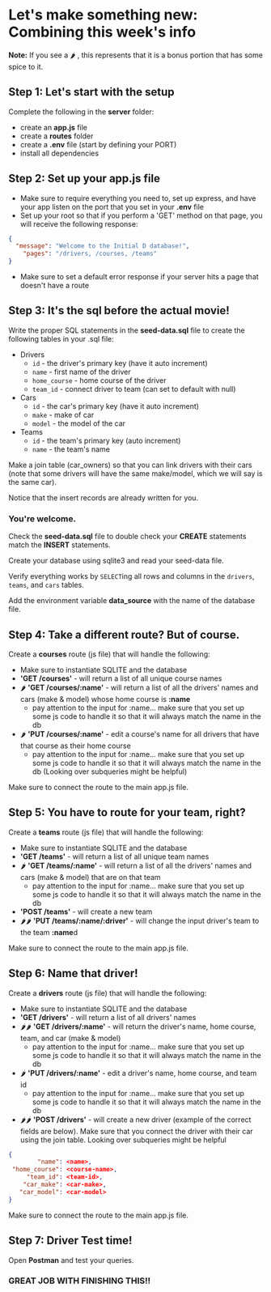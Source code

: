 # Let's make something new: Combining this week's info

__Note:__ If you see a 🌶 , this represents that it is a bonus portion that has some spice to it.

## Step 1: Let's start with the setup

Complete the following in the __server__ folder:
* create an __app.js__ file
* create a __routes__ folder
* create a __.env__ file (start by defining your PORT)
* install all dependencies

## Step 2: Set up your __app.js__ file
* Make sure to require everything you need to, set up express, and have your app listen on the port that you set in your __.env__ file
* Set up your root so that if you perform a 'GET' method on that page, you will receive the following response:

```json
{
  "message": "Welcome to the Initial D database!",
    "pages": "/drivers, /courses, /teams"
}
```
* Make sure to set a default error response if your server hits a page that doesn't have a route


## Step 3: It's the sql before the actual movie!

Write the proper SQL statements in the __seed-data.sql__ file to create the following tables in your .sql file:

- Drivers
    - `id` - the driver's primary key (have it auto increment)
    - `name` - first name of the driver
    - `home_course` - home course of the driver
    - `team_id` - connect driver to team (can set to default with null)
- Cars
    - `id` - the car's primary key (have it auto increment)
    - `make` - make of car
    - `model` - the model of the car
- Teams
    - `id` - the team's primary key (auto increment)
    - `name` - the team's name

Make a join table (car_owners) so that you can link drivers with their cars (note that some drivers will have the same make/model, which we will say is the same car).

Notice that the insert records are already written for you.
### __You're welcome.__

Check the __seed-data.sql__ file to double check your **CREATE** statements match the **INSERT** statements.

Create your database using sqlite3 and read your seed-data file.

Verify everything works by `SELECT`ing all rows and columns in the `drivers`, `teams`, and `cars` tables.

Add the environment variable __data_source__ with the name of the database file.

## Step 4: Take a different route? But of __course__.

Create a __courses__ route (js file) that will handle the following:
* Make sure to instantiate SQLITE and the database
* __'GET /courses'__ - will return a list of all unique course names
* 🌶 __'GET /courses/:name'__ - will return a list of all the drivers' names and cars (make & model) whose home course is __:name__
    * pay attention to the input for :name... make sure that you set up some js code to handle it so that it will always match the name in the db
* 🌶  __'PUT /courses/:name'__ - edit a course's name for all drivers that have that course as their home course
    * pay attention to the input for :name... make sure that you set up some js code to handle it so that it will always match the name in the db (Looking over subqueries might be helpful)

Make sure to connect the route to the main app.js file.

## Step 5: You have to route for your team, right?

Create a __teams__ route (js file) that will handle the following:
* Make sure to instantiate SQLITE and the database
* __'GET /teams'__ - will return a list of all unique team names
* 🌶 __'GET /teams/:name'__ - will return a list of all the drivers' names and cars (make & model) that are on that team
    * pay attention to the input for :name... make sure that you set up some js code to handle it so that it will always match the name in the db
* __'POST /teams'__ - will create a new team
* 🌶🌶 __'PUT /teams/:name/:driver'__ - will change the input driver's team to the team **:name**d

Make sure to connect the route to the main app.js file.

## Step 6: Name that driver!

Create a __drivers__ route (js file) that will handle the following:
* Make sure to instantiate SQLITE and the database
* __'GET /drivers'__ - will return a list of all drivers' names
* 🌶🌶 __'GET /drivers/:name'__ - will return the driver's name, home course, team, and car (make & model)
    * pay attention to the input for :name... make sure that you set up some js code to handle it so that it will always match the name in the db
* 🌶 __'PUT /drivers/:name'__ - edit a driver's name, home course, and team id
    * pay attention to the input for :name... make sure that you set up some js code to handle it so that it will always match the name in the db
* 🌶🌶 __'POST /drivers'__ - will create a new driver (example of the correct fields are below). Make sure that you connect the driver with their car using the join table. Looking over subqueries might be helpful

```json
{
        "name": <name>,
 "home_course": <course-name>,
     "team_id": <team-id>,
    "car_make": <car-make>,
   "car_model": <car-model>
}
```

Make sure to connect the route to the main app.js file.

## Step 7: Driver Test time!

Open **Postman** and test your queries.

### **GREAT JOB WITH FINISHING THIS!!**
